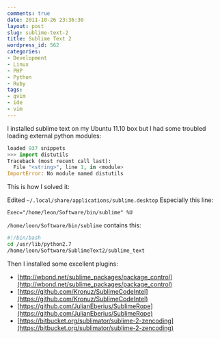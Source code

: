 ```yaml
---
comments: true
date: 2011-10-26 23:36:30
layout: post
slug: sublime-text-2
title: Sublime Text 2
wordpress_id: 562
categories:
- Development
- Linux
- PHP
- Python
- Ruby
tags:
- gvim
- ide
- vim
---
```


I installed sublime text on my Ubuntu 11.10 box but I had some troubled loading external python modules:

```python
loaded 937 snippets
>>> import distutils
Traceback (most recent call last):
  File "<string>", line 1, in <module>
ImportError: No module named distutils
```

This is how I solved it:

Edited `~/.local/share/applications/sublime.desktop`
Especially this line:

```
Exec="/home/leon/Software/bin/sublime" %U
```

`/home/leon/Software/bin/sublime` contains this:

```bash
#!/bin/bash
cd /usr/lib/python2.7
/home/leon/Software/SublimeText2/sublime_text
```

Then I installed some excellent plugins:

  * [http://wbond.net/sublime_packages/package_control](http://wbond.net/sublime_packages/package_control)
  * [https://github.com/Kronuz/SublimeCodeIntel](https://github.com/Kronuz/SublimeCodeIntel)
  * [https://github.com/JulianEberius/SublimeRope](https://github.com/JulianEberius/SublimeRope)
  * [https://bitbucket.org/sublimator/sublime-2-zencoding](https://bitbucket.org/sublimator/sublime-2-zencoding)
